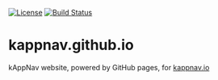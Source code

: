 [![License](https://img.shields.io/badge/License-Apache%202.0-blue.svg)](https://github.com/kappnav/kappnav.github.io/blob/master/LICENSE)
[![Build Status](https://travis-ci.com/kappnav/kappnav.github.io.svg?branch=source)](https://travis-ci.com/kappnav/kappnav.github.io)

# kappnav.github.io	

kAppNav website, powered by GitHub pages, for [kappnav.io](https://kappnav.io)
